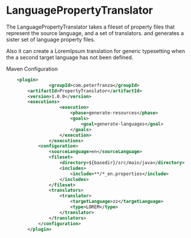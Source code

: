 # LanguagePropertyTranslator

The LanguagePropertyTranslator takes a fileset of property files that represent the source language, and a set of translators. and generates a sister set of language property files.

Also it can create a LoremIpsum translation for generic typesetting when the a second target language has not been defined.

Maven Configuration

```xml
	<plugin>
                <groupId>com.peterfranza</groupId>
		<artifactId>PropertyTranslator</artifactId>
		<version>1.0.0</version>
		<executions>
                    <execution>
                        <phase>generate-resources</phase>
                        <goals>
                            <goal>generate-languages</goal>
                        </goals>
                    </execution>
                </executions>
        	<configuration>
        		<sourceLanguage>en</sourceLanguage>
        		<fileset>
        			<directory>${basedir}/src/main/java</directory>
        			<includes>
              			<include>**/*_en.properties</include>
            		</includes>
        		</fileset>
        		<translators>
        			<translator>
        				<targetLanguage>zz</targetLanguage>
        				<type>LOREM</type>
        			</translator>
        		</translators>
        	</configuration>
        </plugin>
```

